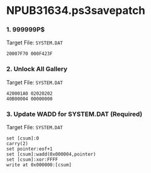 # NPUB31634.ps3savepatch

### 1. 999999P$

Target File: `SYSTEM.DAT`

```
20007F70 000F423F
```

### 2. Unlock All Gallery

Target File: `SYSTEM.DAT`

```
420001A0 02020202
40B00004 00000000
```

### 3. Update WADD for SYSTEM.DAT (Required)

Target File: `SYSTEM.DAT`

```
set [csum]:0
carry(2)
set pointer:eof+1
set [csum]:wadd(0x000004,pointer)
set [csum]:xor:FFFF
write at 0x000000:[csum]
```

